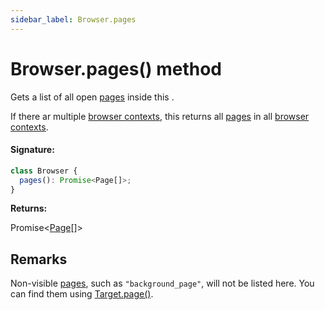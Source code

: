 ```yaml
---
sidebar_label: Browser.pages
---
```


# Browser.pages() method

Gets a list of all open [pages](./puppeteer.page.md) inside this .

If there ar multiple [browser contexts](./puppeteer.browsercontext.md), this returns all [pages](./puppeteer.page.md) in all [browser contexts](./puppeteer.browsercontext.md).

#### Signature:

```typescript
class Browser {
  pages(): Promise<Page[]>;
}
```

**Returns:**

Promise&lt;[Page](./puppeteer.page.md)\[\]&gt;

## Remarks

Non-visible [pages](./puppeteer.page.md), such as `"background_page"`, will not be listed here. You can find them using [Target.page()](./puppeteer.target.page.md).

